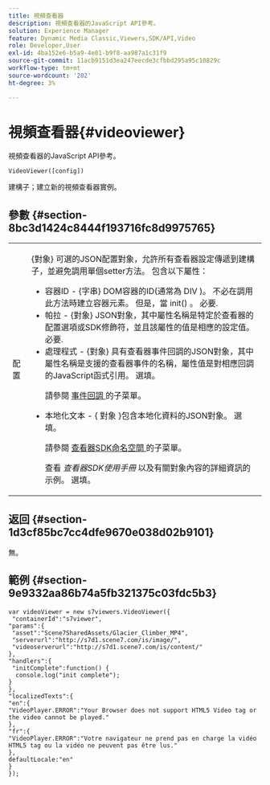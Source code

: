 ```yaml
---
title: 視頻查看器
description: 視頻查看器的JavaScript API參考。
solution: Experience Manager
feature: Dynamic Media Classic,Viewers,SDK/API,Video
role: Developer,User
exl-id: 4ba152e6-b5a9-4e81-b9f8-aa987a1c31f9
source-git-commit: 11acb9151d3ea247eecde3cfbbd295a95c10829c
workflow-type: tm+mt
source-wordcount: '202'
ht-degree: 3%

---
```


# 視頻查看器{#videoviewer}

視頻查看器的JavaScript API參考。

`VideoViewer([config])`

建構子；建立新的視頻查看器實例。

## 參數 {#section-8bc3d1424c8444f193716fc8d9975765}

<table id="table_896DFF34A68A403DB93A6D597461A573"> 
 <tbody> 
  <tr> 
   <td colname="col1"> <p> <span class="codeph"> <span class="varname"> 配置 </span> </span> </p> </td> 
   <td colname="col2"> <p> <span class="codeph"> {對象} </span> 可選的JSON配置對象，允許所有查看器設定傳遞到建構子，並避免調用單個setter方法。 包含以下屬性： </p> <p> 
     <ul id="ul_266C711E8E75471E90C15F39A96A142F"> 
      <li id="li_71857BBD652243A094E936C2C8EA9702"> <span class="codeph"> 容器ID </span> - <span class="codeph"> {字串} </span> DOM容器的ID(通常為 <span class="codeph"> DIV </span>)。 不必在調用此方法時建立容器元素。 但是，當 <span class="codeph"> init() </span> 。 必要. </li> 
      <li id="li_3D28979F04274AC9B507B33D4275FC3A"> <span class="codeph"> 帕拉 </span> - <span class="codeph"> {對象} </span> JSON對象，其中屬性名稱是特定於查看器的配置選項或SDK修飾符，並且該屬性的值是相應的設定值。 必要. </li> 
      <li id="li_A40AC2167575415FB3383D070E27B9AB"> <span class="codeph"> 處理程式 </span> - <span class="codeph"> {對象} </span> 具有查看器事件回調的JSON對象，其中屬性名稱是支援的查看器事件的名稱，屬性值是對相應回調的JavaScript函式引用。 選填。 <p>請參閱 <a href="../../../c-html5-s7-aem-asset-viewers/c-html5-video-reference/c-html5-video-viewer-20-event-callbacks.md#concept-ebe5a4c1853d4912a919d86df35c1f6d" format="dita" scope="local"> 事件回調 </a> 的子菜單。 </p> </li> 
      <li id="li_D344288C9B584E569F7BF92D960F9DF8"> <p> <span class="codeph"> 本地化文本 </span> - { <span class="codeph"> 對象 </span>}包含本地化資料的JSON對象。 選填。 </p> <p>請參閱 <a href="../../../c-html5-s7-aem-asset-viewers/c-html5-video-reference/r-html5-video-viewer-20-namespace.md#concept-679bfabb3e3e4c12a285c4e9c4144153" format="dita" scope="local"> 查看器SDK命名空間 </a> 的子菜單。 </p> <p>查看 <i>查看器SDK使用手冊</i> 以及有關對象內容的詳細資訊的示例。 選填。 </p> </li> 
     </ul> </p> </td> 
  </tr> 
 </tbody> 
</table>

## 返回 {#section-1d3cf85bc7cc4dfe9670e038d02b9101}

無。

## 範例 {#section-9e9332aa86b74a5fb321375c03fdc5b3}

```
var videoViewer = new s7viewers.VideoViewer({ 
 "containerId":"s7viewer", 
"params":{ 
 "asset":"Scene7SharedAssets/Glacier_Climber_MP4", 
 "serverurl":"http://s7d1.scene7.com/is/image/", 
 "videoserverurl":"http://s7d1.scene7.com/is/content/" 
}, 
"handlers":{ 
 "initComplete":function() { 
  console.log("init complete"); 
} 
}, 
"localizedTexts":{ 
"en":{ 
"VideoPlayer.ERROR":"Your Browser does not support HTML5 Video tag or the video cannot be played." 
}, 
"fr":{ 
"VideoPlayer.ERROR":"Votre navigateur ne prend pas en charge la vidéo HTML5 tag ou la vidéo ne peuvent pas être lus." 
}, 
defaultLocale:"en" 
} 
});
```
